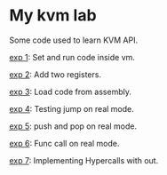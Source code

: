 # My kvm lab
Some code used to learn KVM API.

[exp 1](exp1): Set and run code inside vm.

[exp 2](exp2): Add two registers.

[exp 3](exp3): Load code from assembly.

[exp 4](exp4): Testing jump on real mode.

[exp 5](exp5): push and pop on real mode.

[exp 6](exp6): Func call on real mode.

[exp 7](exp7): Implementing Hypercalls with out.
